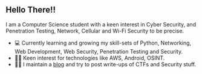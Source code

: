 ## Hello There!!

I am a Computer Science student with a keen interest in Cyber Security, and Penetration Testing, Network, Cellular and Wi-Fi Security to be precise. 

- 💻 Currently learning and growing my skill-sets of Python, Networking, Web Development, Web Security, Penetration Testing and Security.
- 🙋🏽 Keen interest for technologies like AWS, Android, OSINT.
- ✍🏽 I maintain a [blog](https://sidb.in) and try to post write-ups of CTFs and Security stuff.

